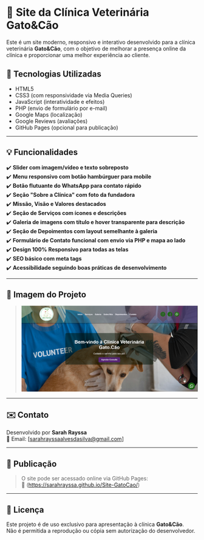 # 🐾 Site da Clínica Veterinária Gato&Cão

Este é um site moderno, responsivo e interativo desenvolvido para a clínica veterinária **Gato&Cão**, com o objetivo de melhorar a presença online da clínica e proporcionar uma melhor experiência ao cliente.

## 🚀 Tecnologias Utilizadas

- HTML5
- CSS3 (com responsividade via Media Queries)
- JavaScript (interatividade e efeitos)
- PHP (envio de formulário por e-mail)
- Google Maps (localização)
- Google Reviews (avaliações)
- GitHub Pages (opcional para publicação)

---

## 💡 Funcionalidades

✔️ **Slider com imagem/vídeo e texto sobreposto**  
✔️ **Menu responsivo com botão hambúrguer para mobile**  
✔️ **Botão flutuante do WhatsApp para contato rápido**  
✔️ **Seção "Sobre a Clínica" com foto da fundadora**  
✔️ **Missão, Visão e Valores destacados**  
✔️ **Seção de Serviços com ícones e descrições**  
✔️ **Galeria de imagens com título e hover transparente para descrição**  
✔️ **Seção de Depoimentos com layout semelhante à galeria**  
✔️ **Formulário de Contato funcional com envio via PHP e mapa ao lado**  
✔️ **Design 100% Responsivo para todas as telas**  
✔️ **SEO básico com meta tags**  
✔️ **Acessibilidade seguindo boas práticas de desenvolvimento**

---

## 📸 Imagem do Projeto 

> ![Screenshot do site](./IMG/preview.png)

---

## ✉️ Contato

Desenvolvido por **Sarah Rayssa**  
📧 Email: [sarahrayssaalvesdasilva@gmail.com]  

---

## 📌 Publicação

> O site pode ser acessado online via GitHub Pages:  
> 🔗 (https://sarahrayssa.github.io/Site-GatoCao/)

---

## 📝 Licença

Este projeto é de uso exclusivo para apresentação à clínica **Gato&Cão**.  
Não é permitida a reprodução ou cópia sem autorização do desenvolvedor.

